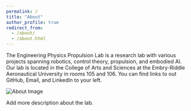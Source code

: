 ```yaml
---
permalink: /
title: "About"
author_profile: true
redirect_from: 
  - /about/
  - /about.html
---
```


The Engineering Physics Propulsion Lab is a research lab with various projects spanning robotics, control theory, propulsion, and embodied AI. Our lab is located in the College of Arts and Sciences at the Embry-Riddle Aeronautical University in rooms 105 and 106. You can find links to out GitHub, Email, and LinkedIn to your left. 

![About Image](/images/people_page_image.JPG)

Add more description about the lab.

